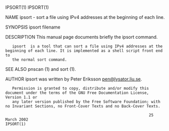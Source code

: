 IPSORT(1)                                                                                                                                IPSORT(1)

NAME
       ipsort - sort a file using IPv4 addresses at the beginning of each line.

SYNOPSIS
       ipsort filename

DESCRIPTION
       This manual page documents briefly the ipsort command.

       ipsort  is a tool that can sort a file using IPv4 addresses at the beginning of each line. It is implemented as a shell script front end to
       the normal sort command.

SEE ALSO
       pnscan (1) and sort (1).

AUTHOR
       ipsort was written by Peter Eriksson <pen@lysator.liu.se>.

       Permission is granted to copy, distribute and/or modify this document under the terms of the GNU Free Documentation License, Version 1.1 or
       any later version published by the Free Software Foundation; with no Invariant Sections, no Front-Cover Texts and no Back-Cover Texts.

                                                                   25 March 2002                                                         IPSORT(1)
